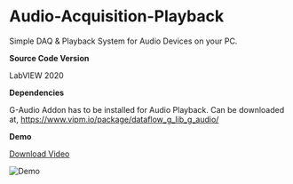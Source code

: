 # Audio-Acquisition-Playback
Simple DAQ & Playback System for Audio Devices on your PC.

**Source Code Version**

LabVIEW 2020


**Dependencies**

G-Audio Addon has to be installed for Audio Playback.
Can be downloaded at,
https://www.vipm.io/package/dataflow_g_lib_g_audio/

**Demo**

[Download Video](https://github.com/ItsMeAshiq/Audio-Acquisition-Playback/blob/main/Demo%20Video/2021-09-07-19-22-35.mp4?raw=true)

![Demo](https://github.com/ItsMeAshiq/Audio-Acquisition-Playback/blob/main/Demo%20Video/2021-09-07-19-22-35.gif?raw=true)
